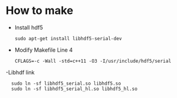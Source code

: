 # How to make

- Install hdf5

      sudo apt-get install libhdf5-serial-dev

- Modify Makefile Line 4

      CFLAGS=-c -Wall -std=c++11 -O3 -I/usr/include/hdf5/serial
      
-Libhdf link
      
      sudo ln -sf libhdf5_serial.so libhdf5.so
      sudo ln -sf libhdf5_serial_hl.so libhdf5_hl.so
